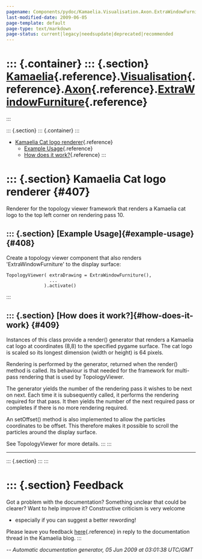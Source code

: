 ```yaml
---
pagename: Components/pydoc/Kamaelia.Visualisation.Axon.ExtraWindowFurniture
last-modified-date: 2009-06-05
page-template: default
page-type: text/markdown
page-status: current|legacy|needsupdate|deprecated|recommended
---
```

::: {.container}
::: {.section}
[Kamaelia](/Components/pydoc/Kamaelia.html){.reference}.[Visualisation](/Components/pydoc/Kamaelia.Visualisation.html){.reference}.[Axon](/Components/pydoc/Kamaelia.Visualisation.Axon.html){.reference}.[ExtraWindowFurniture](/Components/pydoc/Kamaelia.Visualisation.Axon.ExtraWindowFurniture.html){.reference}
=====================================================================================================================================================================================================================================================================================================================
:::

::: {.section}
::: {.container}
:::

-   [Kamaelia Cat logo renderer](#407){.reference}
    -   [Example Usage](#408){.reference}
    -   [How does it work?](#409){.reference}
:::

::: {.section}
Kamaelia Cat logo renderer {#407}
==========================

Renderer for the topology viewer framework that renders a Kamaelia cat
logo to the top left corner on rendering pass 10.

::: {.section}
[Example Usage]{#example-usage} {#408}
-------------------------------

Create a topology viewer component that also renders
\'ExtraWindowFurniture\' to the display surface:

``` {.literal-block}
TopologyViewer( extraDrawing = ExtraWindowFurniture(),
                ...
              ).activate()
```
:::

::: {.section}
[How does it work?]{#how-does-it-work} {#409}
--------------------------------------

Instances of this class provide a render() generator that renders a
Kamaelia cat logo at coordinates (8,8) to the specified pygame surface.
The cat logo is scaled so its longest dimension (width or height) is 64
pixels.

Rendering is performed by the generator, returned when the render()
method is called. Its behaviour is that needed for the framework for
multi-pass rendering that is used by TopologyViewer.

The generator yields the number of the rendering pass it wishes to be
next on next. Each time it is subsequently called, it performs the
rendering required for that pass. It then yields the number of the next
required pass or completes if there is no more rendering required.

An setOffset() method is also implemented to allow the particles
coordinates to be offset. This therefore makes it possible to scroll the
particles around the display surface.

See TopologyViewer for more details.
:::
:::

------------------------------------------------------------------------

::: {.section}
:::
:::

::: {.section}
Feedback
========

Got a problem with the documentation? Something unclear that could be
clearer? Want to help improve it? Constructive criticism is very welcome
- especially if you can suggest a better rewording!

Please leave you feedback
[here](../../../cgi-bin/blog/blog.cgi?rm=viewpost&nodeid=1142023701){.reference}
in reply to the documentation thread in the Kamaelia blog.
:::

*\-- Automatic documentation generator, 05 Jun 2009 at 03:01:38 UTC/GMT*
